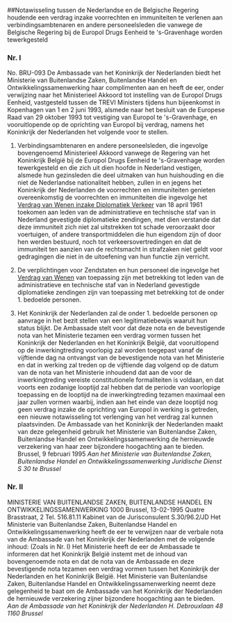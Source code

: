 <meta http-equiv='Content-Type' content='text/html; charset=utf-8' />

##Notawisseling tussen de Nederlandse en de Belgische Regering houdende een verdrag inzake voorrechten en immuniteiten te verlenen aan verbindingsambtenaren en andere personeelsleden die vanwege de Belgische Regering bij de Europol Drugs Eenheid te 's-Gravenhage worden tewerkgesteld

### Nr.  I  

No. BRU-093 De Ambassade van het Koninkrijk der Nederlanden biedt het Ministerie van Buitenlandse Zaken, Buitenlandse Handel en Ontwikkelingssamenwerking haar complimenten aan en heeft de eer, onder verwijzing naar het Ministerieel Akkoord tot instelling van de Europol Drugs Eenheid, vastgesteld tussen de TREVI Ministers tijdens hun bijeenkomst in Kopenhagen van 1 en 2 juni 1993, alsmede naar het besluit van de Europese Raad van 29 oktober 1993 tot vestiging van Europol te 's-Gravenhage, en vooruitlopende op de oprichting van Europol bij verdrag, namens het Koninkrijk der Nederlanden het volgende voor te stellen. 

1. Verbindingsambtenaren en andere personeelsleden, die ingevolge bovengenoemd Ministerieel Akkoord vanwege de Regering van het Koninkrijk België bij de Europol Drugs Eenheid te 's-Gravenhage worden tewerkgesteld en die zich uit dien hoofde in Nederland vestigen, alsmede hun gezinsleden die deel uitmaken van hun huishouding en die niet de Nederlandse nationaliteit hebben, zullen in en jegens het Koninkrijk der Nederlanden de voorrechten en immuniteiten genieten overeenkomstig de voorrechten en immuniteiten die ingevolge het [Verdrag van Wenen inzake Diplomatiek Verkeer](../../../../../../../../../../../../../verdrag/vienna/convention/on/diplomatic/relations/BWBV0004345/README.md) van 18 april 1961 toekomen aan leden van de administratieve en technische staf van in Nederland gevestigde diplomatieke zendingen, met dien verstande dat deze immuniteit zich niet zal uitstrekken tot schade veroorzaakt door voertuigen, of andere transportmiddelen die hun eigendom zijn of door hen werden bestuurd, noch tot verkeersovertredingen en dat de immuniteit ten aanzien van de rechtsmacht in strafzaken niet geldt voor gedragingen die niet in de uitoefening van hun functie zijn verricht.  

2. De verplichtingen voor Zendstaten en hun personeel die ingevolge het [Verdrag van Wenen](../../../../../../../../../../../../../verdrag/vienna/convention/on/diplomatic/relations/BWBV0004345/README.md) van toepassing zijn met betrekking tot leden van de administratieve en technische staf van in Nederland gevestigde diplomatieke zendingen zijn van toepassing met betrekking tot de onder 1. bedoelde personen.  

3. Het Koninkrijk der Nederlanden zal de onder 1. bedoelde personen op aanvrage in het bezit stellen van een legitimatiebewijs waaruit hun status blijkt.   De Ambassade stelt voor dat deze nota en de bevestigende nota van het Ministerie tezamen een verdrag vormen tussen het Koninkrijk der Nederlanden en het Koninkrijk België, dat vooruitlopend op de inwerkingtreding voorlopig zal worden toegepast vanaf de vijftiende dag na ontvangst van de bevestigende nota van het Ministerie en dat in werking zal treden op de vijftiende dag volgend op de datum van de nota van het Ministerie inhoudend dat aan de voor de inwerkingtreding vereiste constitutionele formaliteiten is voldaan, en dat voorts een zodanige looptijd zal hebben dat de periode van voorlopige toepassing en de looptijd na de inwerkingtreding tezamen maximaal een jaar zullen vormen waarbij, indien aan het einde van deze looptijd nog geen verdrag inzake de oprichting van Europol in werking is getreden, een nieuwe notawisseling tot verlenging van het verdrag zal kunnen plaatsvinden. De Ambassade van het Koninkrijk der Nederlanden maakt van deze gelegenheid gebruik het Ministerie van Buitenlandse Zaken, Buitenlandse Handel en Ontwikkelingssamenwerking de hernieuwde verzekering van haar zeer bijzondere hoogachting aan te bieden. Brussel, 9 februari 1995  *Aan het Ministerie van Buitenlandse Zaken,*   *Buitenlandse Handel en Ontwikkelingssamenwerking*   *Juridische Dienst S 30*   *te Brussel*    

### Nr.  II  

MINISTERIE VAN BUITENLANDSE ZAKEN, BUITENLANDSE HANDEL EN ONTWIKKELINGSSAMENWERKING 1000 Brussel, 13-02-1995 Quatre Brasstraat, 2 Tel. 516.81.11 Kabinet van de Jurisconsulent S.30/96.2/JD Het Ministerie van Buitenlandse Zaken, Buitenlandse Handel en Ontwikkelingssamenwerking heeft de eer te verwijzen naar de verbale nota van de Ambassade van het Koninkrijk der Nederlanden met de volgende inhoud:  (Zoals in Nr. I)  Het Ministerie heeft de eer de Ambassade te informeren dat het Koninkrijk België instemt met de inhoud van bovengenoemde nota en dat de nota van de Ambassade en deze bevestigende nota tezamen een verdrag vormen tussen het Koninkrijk der Nederlanden en het Koninkrijk België. Het Ministerie van Buitenlandse Zaken, Buitenlandse Handel en Ontwikkelingssamenwerking neemt deze gelegenheid te baat om de Ambassade van het Koninkrijk der Nederlanden de hernieuwde verzekering zijner bijzondere hoogachting aan te bieden.  *Aan de Ambassade van het*   *Koninkrijk der Nederlanden*   *H. Debrouxlaan 48*   *1160 Brussel*    
